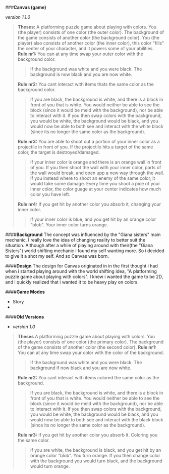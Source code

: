 ###__Canvas (game)__

_version 1.1.0_
>__Theses:__
>A platforming puzzle game about playing with colors.
>You (the player) consists of one color (the outer color).
>The background of the game consists of another color (the background color).
>You (the player) also consists of another color (the inner color), this color "fills" the center of your character, 
>and it powers some of your abilities.
>__Rule nr1:__ You can at any time swap your outer color with the background color.
>>If the background was white and you were black.
>>The background is now black and you are now white.
>
>__Rule nr2:__ You cant interact with items thats the same color as the background color. 
>>If you are black, the background is white, and there is a block in front of you that is white.
>>You would neither be able to see the block (since it would be meld with the background), nor be able to interact with it.
>>If you then swap colors with the background, you would be white, the background would be black, and you would now be able to both see and interact with the white block (since its no longer the same color as the background).
> 
>__Rule nr3:__ You are able to shoot out a portion of your inner color as a projectile in front of you.
> If the projectile hits a target of the same color, the target is destroyed/damaged.
>>If your inner color is orange and there is an orange wall in front of you.
>>If you then shoot the wall with your inner color, parts of the wall would break, and open upp a new way through the wall.
>>If you instead where to shoot an enemy of the same color, it would take some damage.
>Every time you shoot a pice of your inner color, the color guage at your center indicates how much color you have left.
>
>__Rule nr4:__ If you get hit by another color you absorb it, changing your inner color.
>>If your inner color is blue, and you get hit by an orange color "blob". Your inner color turns orange.
 


####__Background__
The concept was influenced by the "Giana sisters" main mechanic. 
I really love the idea of changing reality to better suit the situation.
Although after a while of playing around with their(the "Giana Sisters") world shifting mechanic i found my self wanting more.
So i decided to give it a shot my self.
And so Canvas was born.

####__Design__
The design for Canvas originated in in the first thought i had when i started playing around with the world shifting idea, "A platforming puzzle game about playing with colors".
I knew i wanted the game to be 2D, and i quickly realized that i wanted it to be heavy play on colors.

####__Game Modes__
* Story
* 

####__Old Versions__
* _version 1.0_
>__Theses__
>A platforming puzzle game about playing with colors.
>You (the player) consists of one color (the primary color).
>The background of the game consists of another color (the second color).
>__Rule nr1:__ You can at any time swap your color with the color of the background.
>>If the background was white and you were black.
>>The background if now black and you are now white.
>
>__Rule nr2:__ You cant interact with items colored the same color as the background. 
>>If you are black, the background is white, and there is a block in front of you that is white.
>>You would neither be able to see the block (since it would be meld with the background), nor be able to interact with it.
>>If you then swap colors with the background, you would be white, the background would be black, and you would now be able to both see and interact with the black block (since its no longer the same color as the background).
>
>__Rule nr3:__ If you get hit by another color you absorb it.  Coloring you the  same color.
>>If you are white, the background is black, and you get hit by an orange color "blob". You turn orange.
>>If you then change color with the background you would turn black, and the background would turn orange.

